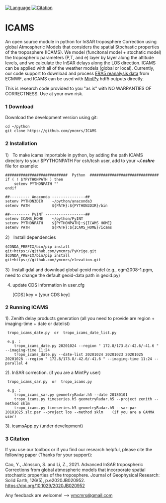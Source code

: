 [![Language](https://img.shields.io/badge/python-3.5%2B-blue.svg)](https://www.python.org/)
[![Citation](https://img.shields.io/badge/doi-10.1016%2Fj.jgr.solidearth.2020JB020952-blue)](https://doi.org/10.1029/2020JB020952)


# ICAMS

An open source module in python for InSAR troposphere Correction using global Atmospheric Models that considers the spatial Stochastic properties of the troposphere (ICAMS). We model (funcitonal model + stochatic model) the tropospheric parameters (P,T, and e) layer by layer along the altitude levels, and we calculate the InSAR delays along the LOS direction. ICAMS can be applied with all of the weather models (global or local). Currently, our code support to download and process [ERA5 reanalysis data](https://retostauffer.org/code/Download-ERA5/) from ECMWF, and ICAMS can be used with [MintPy](https://github.com/insarlab/MintPy) hdf5 outputs directly.

This is research code provided to you "as is" with NO WARRANTIES OF CORRECTNESS. Use at your own risk.

### 1 Download

Download the development version using git:   
   
    cd ~/python
    git clone https://github.com/ymcmrs/ICAMS
    
    
### 2 Installation

 1） To make icams importable in python, by adding the path ICAMS directory to your $PYTHONPATH
     For csh/tcsh user, add to your **_~/.cshrc_** file for example:   

    ############################  Python  ###############################
    if ( ! $?PYTHONPATH ) then
        setenv PYTHONPATH ""
    endif
    
    ##--------- Anaconda ---------------## 
    setenv PYTHON3DIR    ~/python/anaconda3
    setenv PATH          ${PATH}:${PYTHON3DIR}/bin
    
    ##--------- PyINT ------------------## 
    setenv ICAMS_HOME    ~/python/PyINT       
    setenv PYTHONPATH    ${PYTHONPATH}:${ICAMS_HOME}
    setenv PATH          ${PATH}:${ICAMS_HOME}/icams
    
 2） Install dependencies
    
    $CONDA_PREFIX/bin/pip install git+https://github.com/ymcmrs/PyKrige.git   
    $CONDA_PREFIX/bin/pip install git+https://github.com/ymcmrs/elevation.git 
    
 3）Install gdal and download global geoid model (e.g., egm2008-1.pgm, need to change the default geoid-data path in geoid.py)
  
 4) update CDS information in user.cfg 

    [CDS]
    key = [your CDS key]

### 2 Running ICAMS

1). Zenith delay products generation (all you need to provide are region + imaging-time + date or datelist) 

     tropo_icams_date.py  or  tropo_icams_date_list.py
  
     e.g. :
        tropo_icams_date.py 20201024 --region " 172.8/173.8/-42.6/-41.6 " --imaging-time 11:24 
        tropo_icams_date.py --date-list 20201024 20201023 20201025 20201026 --region " 172.8/173.8/-42.6/-41.6 " --imaging-time 11:24 --parallel 4 

2). InSAR correction. (if you are a MintPy user) 

     tropo_icams_sar.py  or  tropo_icams.py
  
     e.g. :
        tropo_icams_sar.py geometryRadar.h5 --date 20180101 
        tropo_icams.py timeseries.h5 geometryRadar.h5 --project zenith --method sklm
        tropo_icams.py timeseries.h5 geometryRadar.h5 --sar-par 20181025.slc.par --project los --method sklm    (if you are a GAMMA user) 

3). icamsApp.py  (under development) 
        

### 3 Citation
    
 If you use our toolbox or if you find our research helpful, please cite the following paper (Thanks for your support):

Cao, Y., Jónsson, S. and Li, Z., 2021. Advanced InSAR tropospheric Corrections from global atmospheric models that incorporate spatial stochastic properties of the troposphere. Journal of Geophysical Research: Solid Earth, 126(5), p.e2020JB020952.  https://doi.org/10.1029/2020JB020952
    
 Any feedback are welcome!  --> ymcmrs@gmail.com

